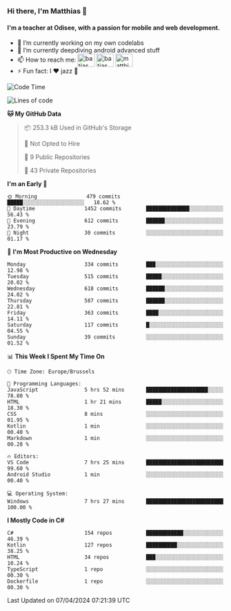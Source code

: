 ### Hi there, I'm Matthias 👋

#### I'm a teacher at Odisee, with a passion for mobile and web development.

- 🔭 I’m currently working on my own codelabs
- 🌱 I’m currently deepdiving android advanced stuff
- 📫 How to reach me: <a href="https://dev.to/batjas" target="_blank"><img align="center" src="https://raw.githubusercontent.com/rahuldkjain/github-profile-readme-generator/master/src/images/icons/Social/devto.svg" alt="batjas" height="30" width="40" /></a>
<a href="https://twitter.com/batjas" target="_blank"><img align="center" src="https://raw.githubusercontent.com/rahuldkjain/github-profile-readme-generator/master/src/images/icons/Social/twitter.svg" alt="batjas" height="30" width="40" /></a>
<a href="https://linkedin.com/in/matthiasdruwé" target="_blank"><img align="center" src="https://raw.githubusercontent.com/rahuldkjain/github-profile-readme-generator/master/src/images/icons/Social/linked-in-alt.svg" alt="matthiasdruwé" height="30" width="40" /></a>
- ⚡ Fun fact: I ❤ jazz 🎷


<!--START_SECTION:waka-->
![Code Time](http://img.shields.io/badge/Code%20Time-1%2C170%20hrs%2027%20mins-blue)

![Lines of code](https://img.shields.io/badge/From%20Hello%20World%20I%27ve%20Written-4.4%20million%20lines%20of%20code-blue)

**🐱 My GitHub Data** 

> 📦 253.3 kB Used in GitHub's Storage 
 > 
> 🚫 Not Opted to Hire
 > 
> 📜 9 Public Repositories 
 > 
> 🔑 43 Private Repositories 
 > 
**I'm an Early 🐤** 

```text
🌞 Morning                479 commits         █████░░░░░░░░░░░░░░░░░░░░   18.62 % 
🌆 Daytime                1452 commits        ██████████████░░░░░░░░░░░   56.43 % 
🌃 Evening                612 commits         ██████░░░░░░░░░░░░░░░░░░░   23.79 % 
🌙 Night                  30 commits          ░░░░░░░░░░░░░░░░░░░░░░░░░   01.17 % 
```
📅 **I'm Most Productive on Wednesday** 

```text
Monday                   334 commits         ███░░░░░░░░░░░░░░░░░░░░░░   12.98 % 
Tuesday                  515 commits         █████░░░░░░░░░░░░░░░░░░░░   20.02 % 
Wednesday                618 commits         ██████░░░░░░░░░░░░░░░░░░░   24.02 % 
Thursday                 587 commits         ██████░░░░░░░░░░░░░░░░░░░   22.81 % 
Friday                   363 commits         ████░░░░░░░░░░░░░░░░░░░░░   14.11 % 
Saturday                 117 commits         █░░░░░░░░░░░░░░░░░░░░░░░░   04.55 % 
Sunday                   39 commits          ░░░░░░░░░░░░░░░░░░░░░░░░░   01.52 % 
```


📊 **This Week I Spent My Time On** 

```text
🕑︎ Time Zone: Europe/Brussels

💬 Programming Languages: 
JavaScript               5 hrs 52 mins       ████████████████████░░░░░   78.80 % 
HTML                     1 hr 21 mins        █████░░░░░░░░░░░░░░░░░░░░   18.30 % 
CSS                      8 mins              ░░░░░░░░░░░░░░░░░░░░░░░░░   01.95 % 
Kotlin                   1 min               ░░░░░░░░░░░░░░░░░░░░░░░░░   00.40 % 
Markdown                 1 min               ░░░░░░░░░░░░░░░░░░░░░░░░░   00.28 % 

🔥 Editors: 
VS Code                  7 hrs 25 mins       █████████████████████████   99.60 % 
Android Studio           1 min               ░░░░░░░░░░░░░░░░░░░░░░░░░   00.40 % 

💻 Operating System: 
Windows                  7 hrs 27 mins       █████████████████████████   100.00 % 
```

**I Mostly Code in C#** 

```text
C#                       154 repos           ████████████░░░░░░░░░░░░░   46.39 % 
Kotlin                   127 repos           ██████████░░░░░░░░░░░░░░░   38.25 % 
HTML                     34 repos            ███░░░░░░░░░░░░░░░░░░░░░░   10.24 % 
TypeScript               1 repo              ░░░░░░░░░░░░░░░░░░░░░░░░░   00.30 % 
Dockerfile               1 repo              ░░░░░░░░░░░░░░░░░░░░░░░░░   00.30 % 
```




 Last Updated on 07/04/2024 07:21:39 UTC
<!--END_SECTION:waka-->
